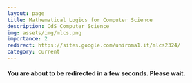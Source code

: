 ```yaml
---
layout: page
title: Mathematical Logics for Computer Science
description: CdS Computer Science
img: assets/img/mlcs.png
importance: 2
redirect: https://sites.google.com/uniroma1.it/mlcs2324/
category: current
---
```



#### You are about to be redirected in a few seconds. Please wait.
